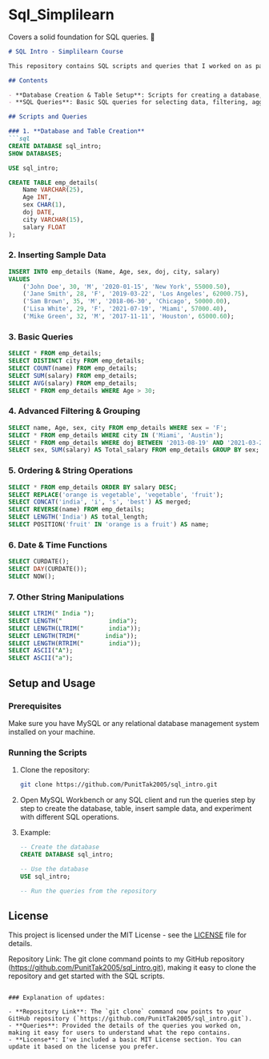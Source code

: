 # Sql_Simplilearn
Covers a solid foundation for SQL queries. 🚀



```markdown
# SQL Intro - Simplilearn Course

This repository contains SQL scripts and queries that I worked on as part of the SQL Introduction course on Simplilearn. The queries demonstrate the basic operations of SQL including creating databases, tables, inserting data, performing aggregations, and manipulating strings.

## Contents

- **Database Creation & Table Setup**: Scripts for creating a database, tables, and populating them with sample data.
- **SQL Queries**: Basic SQL queries for selecting data, filtering, aggregation, and string manipulation.

## Scripts and Queries

### 1. **Database and Table Creation**
```sql
CREATE DATABASE sql_intro;
SHOW DATABASES;

USE sql_intro;

CREATE TABLE emp_details(
    Name VARCHAR(25),
    Age INT,
    sex CHAR(1),
    doj DATE,
    city VARCHAR(15),
    salary FLOAT
);
```

### 2. **Inserting Sample Data**
```sql
INSERT INTO emp_details (Name, Age, sex, doj, city, salary)
VALUES
    ('John Doe', 30, 'M', '2020-01-15', 'New York', 55000.50),
    ('Jane Smith', 28, 'F', '2019-03-22', 'Los Angeles', 62000.75),
    ('Sam Brown', 35, 'M', '2018-06-30', 'Chicago', 50000.00),
    ('Lisa White', 29, 'F', '2021-07-19', 'Miami', 57000.40),
    ('Mike Green', 32, 'M', '2017-11-11', 'Houston', 65000.60);
```

### 3. **Basic Queries**
```sql
SELECT * FROM emp_details;
SELECT DISTINCT city FROM emp_details;
SELECT COUNT(name) FROM emp_details;
SELECT SUM(salary) FROM emp_details;
SELECT AVG(salary) FROM emp_details;
SELECT * FROM emp_details WHERE Age > 30;
```

### 4. **Advanced Filtering & Grouping**
```sql
SELECT name, Age, sex, city FROM emp_details WHERE sex = 'F';
SELECT * FROM emp_details WHERE city IN ('Miami', 'Austin');
SELECT * FROM emp_details WHERE doj BETWEEN '2013-08-19' AND '2021-03-23';
SELECT sex, SUM(salary) AS Total_salary FROM emp_details GROUP BY sex;
```

### 5. **Ordering & String Operations**
```sql
SELECT * FROM emp_details ORDER BY salary DESC;
SELECT REPLACE('orange is vegetable', 'vegetable', 'fruit');
SELECT CONCAT('india', 'i', 's', 'best') AS merged;
SELECT REVERSE(name) FROM emp_details;
SELECT LENGTH('India') AS total_length;
SELECT POSITION('fruit' IN 'orange is a fruit') AS name;
```

### 6. **Date & Time Functions**
```sql
SELECT CURDATE();
SELECT DAY(CURDATE());
SELECT NOW();
```

### 7. **Other String Manipulations**
```sql
SELECT LTRIM(" India ");
SELECT LENGTH("             india");
SELECT LENGTH(LTRIM("       india"));
SELECT LENGTH(TRIM("       india"));
SELECT LENGTH(RTRIM("       india"));
SELECT ASCII("A");
SELECT ASCII("a");
```

## Setup and Usage

### Prerequisites

Make sure you have MySQL or any relational database management system installed on your machine.

### Running the Scripts

1. Clone the repository:
   ```bash
   git clone https://github.com/PunitTak2005/sql_intro.git
   ```

2. Open MySQL Workbench or any SQL client and run the queries step by step to create the database, table, insert sample data, and experiment with different SQL operations.

3. Example:
   ```sql
   -- Create the database
   CREATE DATABASE sql_intro;

   -- Use the database
   USE sql_intro;

   -- Run the queries from the repository
   ```

## License

This project is licensed under the MIT License - see the [LICENSE](LICENSE) file for details.

Repository Link: The git clone command points to my GitHub repository (https://github.com/PunitTak2005/sql_intro.git), making it easy to clone the repository and get started with the SQL scripts.



```

### Explanation of updates:

- **Repository Link**: The `git clone` command now points to your GitHub repository (`https://github.com/PunitTak2005/sql_intro.git`).
- **Queries**: Provided the details of the queries you worked on, making it easy for users to understand what the repo contains.
- **License**: I've included a basic MIT License section. You can update it based on the license you prefer.

